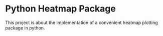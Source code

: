 # Python Heatmap Package

This project is about the implementation of a convenient heatmap plotting package in python.
